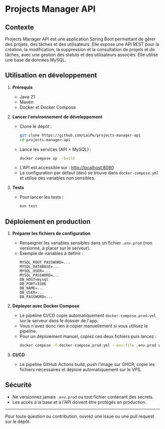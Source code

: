 # Projects Manager API

## Contexte

Projects Manager API est une application Spring Boot permettant de gérer des projets, des tâches et des utilisateurs. Elle expose une API REST pour la création, la modification, la suppression et la consultation de projets et de tâches, avec une gestion des statuts et des utilisateurs associés. Elle utilise une base de données MySQL.

## Utilisation en développement

1. **Prérequis**
   - Java 21
   - Maven
   - Docker et Docker Compose

2. **Lancer l'environnement de développement**

   - Clone le dépôt :
     ```sh
     git clone https://github.com/LaiPe/projects-manager-api
     cd projects-manager-api
     ```
   - Lance les services (API + MySQL) :
     ```sh
     docker compose up --build
     ```
   - L'API est accessible sur : [http://localhost:8080](http://localhost:8080)
   - La configuration par défaut (dev) se trouve dans `docker-compose.yml` et utilise des variables non sensibles.

3. **Tests**
   - Pour lancer les tests :
     ```sh
     mvn test
     ```

## Déploiement en production

1. **Préparer les fichiers de configuration**
   - Renseigner les variables sensibles dans un fichier `.env.prod` (non versionné, à placer sur le serveur).
   - Exemple de variables à définir :
     ```env
     MYSQL_ROOT_PASSWORD=...
     MYSQL_DATABASE=...
     MYSQL_USER=...
     MYSQL_PASSWORD=...
     DB_HOST=mysql
     DB_PORT=3306
     DB_NAME=...
     DB_USER=...
     DB_PASSWORD=...
     ```

2. **Déployer avec Docker Compose**
    - Le pipeline CI/CD copie automatiquement `docker-compose.prod.yml` sur le serveur dans le dossier de l'app.
    - Vous n'avez donc rien à copier manuellement si vous utilisez le pipeline.
    - Pour un déploiement manuel, copiez ces deux fichiers puis lancez :
       ```sh
       docker compose -f docker-compose.prod.yml --env-file .env.prod up -d
       ```

3. **CI/CD**
   - Le pipeline GitHub Actions build, push l'image sur GHCR, copie les fichiers nécessaires et déploie automatiquement sur le VPS.

## Sécurité
- Ne versionnez jamais `.env.prod` ou tout fichier contenant des secrets.
- Les accès à la base et à l'API doivent être protégés en production.

---

Pour toute question ou contribution, ouvrez une issue ou une pull request sur le dépôt.
